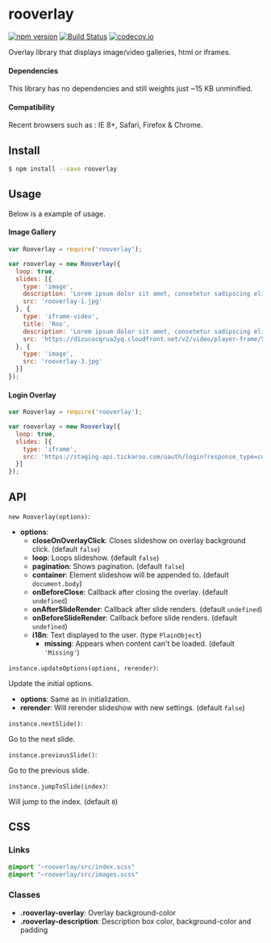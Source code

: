 # rooverlay
[![npm version](https://badge.fury.io/js/rooverlay.svg)](https://www.npmjs.com/package/rooverlay) [![Build Status](https://travis-ci.org/Tickaroo/rooverlay.svg?branch=master)](https://travis-ci.org/Tickaroo/rooverlay) [![codecov.io](https://codecov.io/github/Tickaroo/rooverlay/coverage.svg?branch=master)](https://codecov.io/github/Tickaroo/rooverlay?branch=master)

Overlay library that displays image/video galleries, html or iframes.

#### Dependencies

This library has no dependencies and still weights just ~15 KB unminified.

#### Compatibility

Recent browsers such as : IE 8+, Safari, Firefox & Chrome.


## Install

```bash
$ npm install --save rooverlay
```


## Usage

Below is a example of usage.

#### Image Gallery

```javascript
var Rooverlay = require('rooverlay');

var rooverlay = new Rooverlay({
  loop: true,
  slides: [{
    type: 'image',
    description: 'Lorem ipsum dolor sit amet, consetetur sadipscing elitr',
    src: 'rooverlay-1.jpg'
  }, {
    type: 'iframe-video',
    title: 'Roo',
    description: 'Lorem ipsum dolor sit amet, consetetur sadipscing elitr',
    src: 'https://d1zucocqrua2yq.cloudfront.net/v2/video/player-frame/50b6675694a940db6d000001/media-00ism10unt4h9ek0ysbr25?autoplay=true'
  }, {
    type: 'image',
    src: 'rooverlay-3.jpg'
  }]
});
```

#### Login Overlay

```javascript
var Rooverlay = require('rooverlay');

var rooverlay = new Rooverlay({
  loop: true,
  slides: [{
    type: 'iframe',
    src: 'https://staging-api.tickaroo.com/oauth/login?response_type=code&client_id=55d34d46e4b0b5f93ed111da&_lang=en'
  }]
});
```

## API

`new Rooverlay(options)`:

- **options**:
  - **closeOnOverlayClick**: Closes slideshow on overlay background click. (default `false`)
  - **loop**: Loops slideshow. (default `false`)
  - **pagination**: Shows pagination. (default `false`)
  - **container**: Element slideshow will be appended to. (default `document.body`)
  - **onBeforeClose**: Callback after closing the overlay. (default `undefined`)
  - **onAfterSlideRender**: Callback after slide renders. (default `undefined`)
  - **onBeforeSlideRender**: Callback before slide renders. (default `undefined`)
  - **i18n**:
    Text displayed to the user.
    (type `PlainObject`)
    - **missing**: Appears when content can't be loaded. (default `'Missing'`)


`instance.updateOptions(options, rerender)`:

Update the initial options.

- **options**: Same as in initialization.
- **rerender**: Will rerender slideshow with new settings. (default `false`)


`instance.nextSlide()`:

Go to the next slide.

`instance.previousSlide()`:

Go to the previous slide.

`instance.jumpToSlide(index)`:

Will jump to the index. (default `0`)


## CSS

### Links

```sass
@import "~rooverlay/src/index.scss"
@import "~rooverlay/src/images.scss"
```

### Classes

- **.rooverlay-overlay**: Overlay background-color
- **.rooverlay-description**: Description box color, background-color and padding
